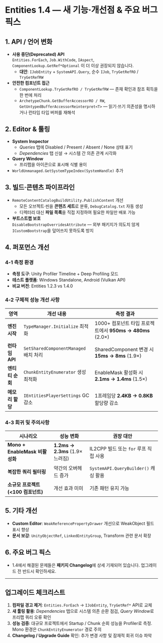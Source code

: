 # Entities 1.4 — 새 기능·개선점 & 주요 버그 픽스

## 1. API / 언어 변화
- **사용 중단(Deprecated) API**  
  `Entities.ForEach`, `Job.WithCode`, `IAspect`, `ComponentLookup.GetRef*Optional` 이 더 이상 권장되지 않습니다.  
  - **대안**: `IJobEntity` + `SystemAPI.Query`, 순수 `IJob`, `TryGetRefRO` / `TryGetRefRW`
- **안전한 컴포넌트 접근**  
  - `ComponentLookup.TryGetRefRO / TryGetRefRW` — 존재 확인과 참조 획득을 한 번에 처리  
  - `ArchetypeChunk.GetBufferAccessorRO / RW`, `GetUntypedBufferAccessorReinterpret<T>` — 읽기·쓰기 의존성을 명시하거나 런타임 타입 버퍼를 재해석

## 2. Editor & 툴링
- **System Inspector**
  - *Queries* 탭에 Disabled / Present / Absent / None 상태 표기
  - *Dependencies* 탭 신설 → 시스템 간 의존 관계 시각화
- **Query Window**
  - 프리팹을 아이콘으로 표시해 식별 용이
- `WorldUnmanaged.GetSystemTypeIndex(SystemHandle)` 추가

## 3. 빌드·콘텐츠 파이프라인
- `RemoteContentCatalogBuildUtility.PublishContent` 개선
  - 모든 오브젝트·씬을 **콘텐츠 세트**로 분류, `DebugCatalog.txt` 자동 생성
  - 디렉터리 대신 **파일 목록**을 직접 지정하여 필요한 파일만 배포 가능
- **부트스트랩 보호**  
  `DisableBootstrapOverridesAttribute` — 외부 패키지가 의도치 않게 `ICustomBootstrap`을 덮어쓰지 못하도록 방지

## 4. 퍼포먼스 개선

### 4-1 측정 환경
- **측정 도구**: Unity Profiler Timeline + Deep Profiling 모드
- **테스트 플랫폼**: Windows Standalone, Android (Vulkan API)
- **비교 버전**: Entities 1.2.3 vs 1.4.0

### 4-2 구체적 성능 개선 사항

| 영역 | 개선 내용 | 측정 결과 |
|------|-----------|-----------|
| **엔진 시작** | `TypeManager.Initialize` 최적화 | 1000+ 컴포넌트 타입 프로젝트에서 **950ms → 480ms** (2.0×) |
| **런타임 API** | `SetSharedComponentManaged` 배치 처리 | SharedComponent 변경 시 **15ms → 8ms** (1.9×) |
| **엔티티 순회** | `ChunkEntityEnumerator` 생성 최적화 | EnableMask 활성화 시 **2.1ms → 1.4ms** (1.5×) |
| **메모리 할당** | `IEntitiesPlayerSettings` GC 감소 | 1프레임당 **2.4KB → 0.8KB** 할당량 감소 |

### 4-3 회귀 및 주의사항

| 시나리오 | 성능 변화 | 권장 대안 |
|----------|-----------|-----------|
| **Mono + EnableMask 비활성화** | **1.2ms → 2.3ms** (1.9× 느려짐) | IL2CPP 빌드 또는 `for` 루프 직접 사용 |
| **복잡한 쿼리 필터링** | 약간의 오버헤드 증가 | `SystemAPI.QueryBuilder()` 캐싱 활용 |
| **소규모 프로젝트 (<100 컴포넌트)** | 개선 효과 미미 | 기존 패턴 유지 가능 |

## 5. 기타 개선
- **Custom Editor**: `WeakReferencePropertyDrawer` 개선으로 WeakObject 필드 표시 향상
- **문서 보강**: `UnityObjectRef`, `LinkedEntityGroup`, Transform 관련 문서 확장

## 6. 주요 버그 픽스
- 1.4에서 해결된 문제들은 **패키지 Changelog**에 상세 기재되어 있습니다. 업그레이드 전 반드시 확인하세요.

---

## 업그레이드 체크리스트
1. **컴파일 경고 제거**: `Entities.ForEach` → `IJobEntity`, `TryGetRef*` API로 교체  
2. **새 툴링 활용**: *Dependencies* 탭으로 시스템 의존 순환 점검, *Query Window*로 프리팹 쿼리 오류 확인  
3. **성능 검증**: 대규모 프로젝트에서 Startup / Chunk 순회 성능을 Profiler로 측정. Mono 환경은 `ChunkEntityEnumerator` 경로 주의  
4. **Changelog / Upgrade Guide** 확인: 추가 변경 사항 및 잠재적 회귀 이슈 파악
